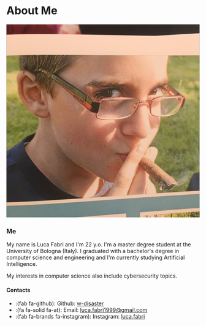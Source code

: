 # About Me


<link rel="stylesheet" type="text/css" href="css/style.css">

![w-disaster](./img/w-disaster.jpg#me)

### Me

My name is Luca Fabri and I'm 22 y.o. I'm a master degree student at the University of Bologna (Italy). I graduated with a bachelor's degree in computer science and engineering and I'm currently studying Artificial Intelligence.

My interests in computer science also include cybersecurity topics. 

#### Contacts

* :(fab fa-github): Github: [w-disaster](https://github.com/w-disaster/)
* :(fa fa-solid fa-at): Email: luca.fabri1999@gmail.com
* :(fab fa-brands fa-instagram): Instagram: [luca.fabri](https://www.instagram.com/luca.fabri/)


